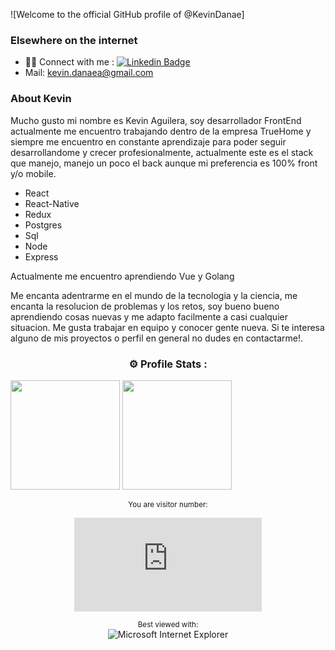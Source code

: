 ![Welcome to the official GitHub profile of @KevinDanae]

### Elsewhere on the internet
- 🤝🏻 Connect with me :  [![Linkedin Badge](https://img.shields.io/badge/-LinkedIn-blue?style=flat&logo=Linkedin&logoColor=white&link=https://www.linkedin.com/in/aniket-pawar-508)](https://www.linkedin.com/in/kevin-danae/)
- Mail: kevin.danaea@gmail.com

### About Kevin

Mucho gusto mi nombre es Kevin Aguilera, soy desarrollador FrontEnd actualmente me encuentro trabajando dentro de la empresa TrueHome y siempre me encuentro en constante aprendizaje para poder seguir desarrollandome y crecer profesionalmente, actualmente este es el stack que manejo, manejo un poco el back aunque mi preferencia es 100% front y/o mobile.

- React
- React-Native
- Redux
- Postgres
- Sql
- Node
- Express

Actualmente me encuentro aprendiendo Vue y Golang

Me encanta adentrarme en el mundo de la tecnologia y la ciencia, me encanta la resolucion de problemas y los retos, soy bueno bueno aprendiendo cosas nuevas y me adapto facilmente a casi cualquier situacion. Me gusta trabajar en equipo y conocer gente nueva.
Si te interesa alguno de mis proyectos o perfil en general no dudes en contactarme!.

<div align="center">

<h3>⚙️ Profile Stats :</h3>
<p align="left">
<img height="175em" src="https://github-readme-stats-eight-theta.vercel.app/api?username=Kevin-Danae&show_icons=true&theme=algolia&include_all_commits=true&count_private=true"/>
<img height="175em" src="https://github-readme-stats-eight-theta.vercel.app/api/top-langs/?username=Kevin-Danae&layout=compact&langs_count=8&theme=algolia"/>
</p>

</div>
<div align="center">
  
<sup>You are visitor number:</sup>

![Hit counter](https://smallcounter.com/count.php?c_style=14&id=1626708761)

</div>
<div align="center">

<sup>Best viewed with:</sup><br />![Microsoft Internet Explorer](https://user-images.githubusercontent.com/282759/84683523-52f97980-af05-11ea-9da0-639e1c368536.gif)

</div>
